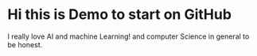 # Hi this is Demo to start on GitHub

I really love AI and machine Learning! 
and computer Science in general to be honest.
